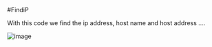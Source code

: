 #FindiP

With this code we find the ip address, host name and host address ....

![image](https://user-images.githubusercontent.com/81670997/167577299-3d847a75-b9de-4ceb-b48b-64ccb44a1867.png)

